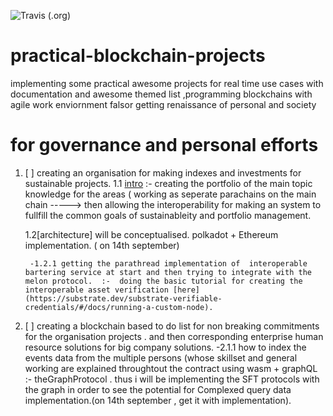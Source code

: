 ![Travis (.org)](https://img.shields.io/travis/CS-Is-God/practical-blockchain-projects)
# practical-blockchain-projects
implementing some practical  awesome projects for real time use cases with documentation and awesome themed list ,programming blockchains with agile work enviornment falsor getting renaissance of  personal and society
# for governance  and personal efforts
1. [ ] creating an organisation for making indexes and investments for sustainable projects. 
        1.1 [intro](https://worldinvestmentforum.unctad.org/session/blockchains-for-sustainable-development/) :- creating the portfolio of the main topic knowledge for the areas ( working as seperate parachains on the main chain -----> then allowing the interoperability for making an system to fullfill the common goals of sustainableity  and portfolio management.
    
    1.2[architecture] will be conceptualised. polkadot + Ethereum implementation.  ( on 14th september)
        
        
        -1.2.1 getting the parathread implementation of  interoperable bartering service at start and then trying to integrate with the  melon protocol.  :-  doing the basic tutorial for creating the interoperable asset verification [here](https://substrate.dev/substrate-verifiable-credentials/#/docs/running-a-custom-node).  





2. [ ]  creating a blockchain based  to do list for non breaking commitments for the organisation projects . and  then corresponding enterprise human resource  solutions for big company solutions. 
        -2.1.1 how to index the events data from the multiple persons (whose skillset and general working are explained throughtout the contract  using wasm + graphQL :- theGraphProtocol . thus i will be implementing the SFT protocols with the graph in order to see the potential for  Complexed query data implementation.(on 14th september , get it with  implementation). 
        
        
                

